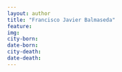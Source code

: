 ```yaml
---
layout: author
title: "Francisco Javier Balmaseda"
feature: 
img:
city-born: 
date-born: 
city-death: 
date-death:
---
```

